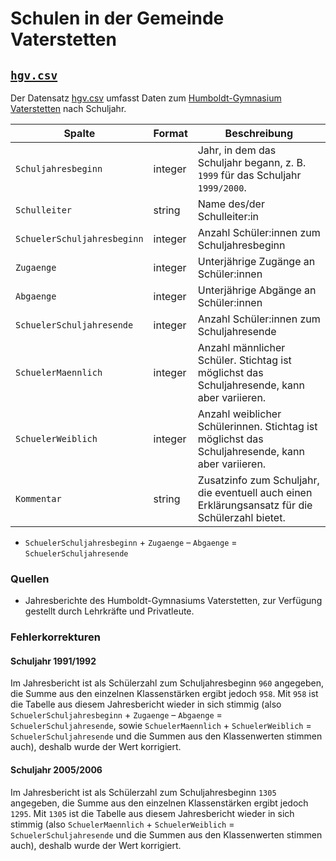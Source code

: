 # Schulen in der Gemeinde Vaterstetten

## [`hgv.csv`](./hgv.csv)

Der Datensatz [hgv.csv](./hgv.csv) umfasst Daten zum [Humboldt-Gymnasium Vaterstetten](https://de.wikipedia.org/wiki/Humboldt-Gymnasium_Vaterstetten) nach Schuljahr.

|Spalte|Format|Beschreibung
|-|-|-
|`Schuljahresbeginn`|integer|Jahr, in dem das Schuljahr begann, z.&nbsp;B. `1999` für das Schuljahr `1999/2000`.
|`Schulleiter`|string|Name des/der Schulleiter:in
|`SchuelerSchuljahresbeginn`|integer|Anzahl Schüler:innen zum Schuljahresbeginn
|`Zugaenge`|integer|Unterjährige Zugänge an Schüler:innen
|`Abgaenge`|integer|Unterjährige Abgänge an Schüler:innen
|`SchuelerSchuljahresende`|integer|Anzahl Schüler:innen zum Schuljahresende
|`SchuelerMaennlich`|integer|Anzahl männlicher Schüler. Stichtag ist möglichst das Schuljahresende, kann aber variieren.
|`SchuelerWeiblich`|integer|Anzahl weiblicher Schülerinnen. Stichtag ist möglichst das Schuljahresende, kann aber variieren.
|`Kommentar`|string|Zusatzinfo zum Schuljahr, die eventuell auch einen Erklärungsansatz für die Schülerzahl bietet.

* `SchuelerSchuljahresbeginn` + `Zugaenge` – `Abgaenge` = `SchuelerSchuljahresende`


### Quellen

* Jahresberichte des Humboldt-Gymnasiums Vaterstetten, zur Verfügung gestellt durch Lehrkräfte und Privatleute.

### Fehlerkorrekturen

#### Schuljahr 1991/1992

Im Jahresbericht ist als Schülerzahl zum Schuljahresbeginn `960` angegeben, die Summe aus den einzelnen Klassenstärken ergibt jedoch `958`. Mit `958` ist die Tabelle aus diesem Jahresbericht wieder in sich stimmig (also `SchuelerSchuljahresbeginn` + `Zugaenge` – `Abgaenge` = `SchuelerSchuljahresende`, sowie `SchuelerMaennlich` + `SchuelerWeiblich` = `SchuelerSchuljahresende` und die Summen aus den Klassenwerten stimmen auch), deshalb wurde der Wert korrigiert.

#### Schuljahr 2005/2006

Im Jahresbericht ist als Schülerzahl zum Schuljahresbeginn `1305` angegeben, die Summe aus den einzelnen Klassenstärken ergibt jedoch `1295`. Mit `1305` ist die Tabelle aus diesem Jahresbericht wieder in sich stimmig (also `SchuelerMaennlich` + `SchuelerWeiblich` = `SchuelerSchuljahresende` und die Summen aus den Klassenwerten stimmen auch), deshalb wurde der Wert korrigiert.

